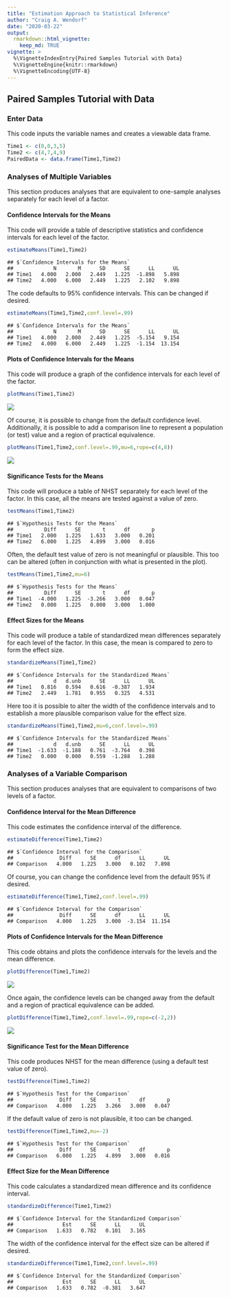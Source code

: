 ```yaml
---
title: "Estimation Approach to Statistical Inference"
author: "Craig A. Wendorf"
date: "2020-03-22"
output: 
  rmarkdown::html_vignette:
    keep_md: TRUE
vignette: >
  %\VignetteIndexEntry{Paired Samples Tutorial with Data}
  %\VignetteEngine{knitr::rmarkdown}
  %\VignetteEncoding{UTF-8}
---
```






## Paired Samples Tutorial with Data

### Enter Data

This code inputs the variable names and creates a viewable data frame.

```r
Time1 <- c(0,0,3,5)
Time2 <- c(4,7,4,9)
PairedData <- data.frame(Time1,Time2)
```
 
### Analyses of Multiple Variables

This section produces analyses that are equivalent to one-sample analyses separately for each level of a factor.

#### Confidence Intervals for the Means

This code will provide a table of descriptive statistics and confidence intervals for each level of the factor.

```r
estimateMeans(Time1,Time2)
```

```
## $`Confidence Intervals for the Means`
##             N       M      SD      SE      LL      UL
## Time1   4.000   2.000   2.449   1.225  -1.898   5.898
## Time2   4.000   6.000   2.449   1.225   2.102   9.898
```

The code defaults to 95% confidence intervals. This can be changed if desired.

```r
estimateMeans(Time1,Time2,conf.level=.99)
```

```
## $`Confidence Intervals for the Means`
##             N       M      SD      SE      LL      UL
## Time1   4.000   2.000   2.449   1.225  -5.154   9.154
## Time2   4.000   6.000   2.449   1.225  -1.154  13.154
```

#### Plots of Confidence Intervals for the Means

This code will produce a graph of the confidence intervals for each level of the factor.

```r
plotMeans(Time1,Time2)
```

![](figures/Paired-MeansA-1.png)<!-- -->

Of course, it is possible to change from the default confidence level. Additionally, it is possible to add a comparison line to represent a population (or test) value and a region of practical equivalence.

```r
plotMeans(Time1,Time2,conf.level=.99,mu=6,rope=c(4,8))
```

![](figures/Paired-MeansB-1.png)<!-- -->

#### Significance Tests for the Means

This code will produce a table of NHST separately for each level of the factor. In this case, all the means are tested against a value of zero.

```r
testMeans(Time1,Time2)
```

```
## $`Hypothesis Tests for the Means`
##          Diff      SE       t      df       p
## Time1   2.000   1.225   1.633   3.000   0.201
## Time2   6.000   1.225   4.899   3.000   0.016
```

Often, the default test value of zero is not meaningful or plausible. This too can be altered (often in conjunction with what is presented in the plot).

```r
testMeans(Time1,Time2,mu=6)
```

```
## $`Hypothesis Tests for the Means`
##          Diff      SE       t      df       p
## Time1  -4.000   1.225  -3.266   3.000   0.047
## Time2   0.000   1.225   0.000   3.000   1.000
```

#### Effect Sizes for the Means

This code will produce a table of standardized mean differences separately for each level of the factor. In this case, the mean is compared to zero to form the effect size.

```r
standardizeMeans(Time1,Time2)
```

```
## $`Confidence Intervals for the Standardized Means`
##             d   d.unb      SE      LL      UL
## Time1   0.816   0.594   0.616  -0.387   1.934
## Time2   2.449   1.781   0.955   0.325   4.531
```

Here too it is possible to alter the width of the confidence intervals and to establish a more plausible comparison value for the effect size.

```r
standardizeMeans(Time1,Time2,mu=6,conf.level=.99)
```

```
## $`Confidence Intervals for the Standardized Means`
##             d   d.unb      SE      LL      UL
## Time1  -1.633  -1.188   0.761  -3.764   0.398
## Time2   0.000   0.000   0.559  -1.288   1.288
```

### Analyses of a Variable Comparison

This section produces analyses that are equivalent to comparisons of two levels of a factor.

#### Confidence Interval for the Mean Difference

This code estimates the confidence interval of the difference.

```r
estimateDifference(Time1,Time2)
```

```
## $`Confidence Interval for the Comparison`
##               Diff      SE      df      LL      UL
## Comparison   4.000   1.225   3.000   0.102   7.898
```

Of course, you can change the confidence level from the default 95% if desired.

```r
estimateDifference(Time1,Time2,conf.level=.99)
```

```
## $`Confidence Interval for the Comparison`
##               Diff      SE      df      LL      UL
## Comparison   4.000   1.225   3.000  -3.154  11.154
```

#### Plots of Confidence Intervals for the Mean Difference

This code obtains and plots the confidence intervals for the levels and the mean difference.

```r
plotDifference(Time1,Time2)
```

![](figures/Paired-DifferenceA-1.png)<!-- -->

Once again, the confidence levels can be changed away from the default and a region of practical equivalence can be added.

```r
plotDifference(Time1,Time2,conf.level=.99,rope=c(-2,2))
```

![](figures/Paired-DifferenceB-1.png)<!-- -->

#### Significance Test for the Mean Difference

This code produces NHST for the mean difference (using a default test value of zero).

```r
testDifference(Time1,Time2)
```

```
## $`Hypothesis Test for the Comparison`
##               Diff      SE       t      df       p
## Comparison   4.000   1.225   3.266   3.000   0.047
```

If the default value of zero is not plausible, it too can be changed.

```r
testDifference(Time1,Time2,mu=-2)
```

```
## $`Hypothesis Test for the Comparison`
##               Diff      SE       t      df       p
## Comparison   6.000   1.225   4.899   3.000   0.016
```

#### Effect Size for the Mean Difference

This code calculates a standardized mean difference and its confidence interval.

```r
standardizeDifference(Time1,Time2)
```

```
## $`Confidence Interval for the Standardized Comparison`
##                Est      SE      LL      UL
## Comparison   1.633   0.782   0.101   3.165
```

The width of the confidence interval for the effect size can be altered if desired.

```r
standardizeDifference(Time1,Time2,conf.level=.99)
```

```
## $`Confidence Interval for the Standardized Comparison`
##                Est      SE      LL      UL
## Comparison   1.633   0.782  -0.381   3.647
```
